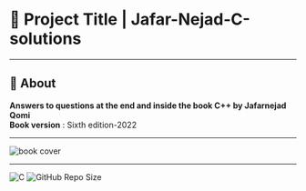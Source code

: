 # 🚀 Project Title | Jafar-Nejad-C-solutions
***
## 📖 About 
**Answers to questions at the end and inside the book C++ by Jafarnejad Qomi**     
**Book version** : Sixth edition-2022  
***
![book cover](https://github.com/user-attachments/assets/49310247-fc44-4daa-947e-67f21ec19150)
***
![C](https://img.shields.io/badge/C-00599C?style=flat&logo=c&logoColor=white)
![GitHub Repo Size](https://img.shields.io/github/repo-size/pedram-farrokhi/Jafar-Nejad-C-solutions)
